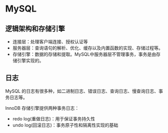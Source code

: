 # MySQL

## 逻辑架构和存储引擎

- 连接层：处理客户端连接、授权认证等
- 服务器层：查询语句的解析、优化、缓存以及内置函数的实现、存储过程等。
- 存储引擎：数据的存储和提取。MySQL中服务器层不管理事务，事务是由存储引擎实现的。

## 日志
MySQL 的日志有很多种，如二进制日志、错误日志、查询日志、慢查询日志、事务日志等。

InnoDB 存储引擎提供两种事务日志：
- redo log(重做日志)：用于保证事务持久性
- undo log(回滚日志)：事务原子性和隔离性实现的基础